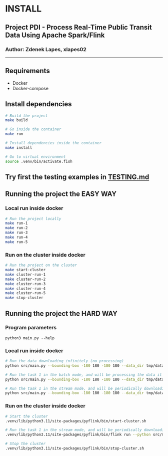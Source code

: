 # INSTALL

## Project PDI - Process Real-Time Public Transit Data Using Apache Spark/Flink

### Author: Zdenek Lapes, xlapes02

---

## Requirements

- Docker
- Docker-compose

## Install dependencies

```sh
# Build the project
make build

# Go inside the container
make run

# Install dependencies inside the container
make install

# Go to virtual environment
source .venv/bin/activate.fish
```

## Try first the testing examples in [TESTING.md](TESTING.md)

## Running the project the EASY WAY

### Local run inside docker

```sh
# Run the project locally
make run-1
make run-2
make run-3
make run-4
make run-5
```

### Run on the cluster inside docker

```sh
# Run the project on the cluster
make start-cluster
make cluster-run-1
make cluster-run-2
make cluster-run-3
make cluster-run-4
make cluster-run-5
make stop-cluster
```

## Running the project the HARD WAY

### Program parameters

```
python3 main.py --help
```

### Local run inside docker

```sh
# Run the data downloading infinitely (no processing)
python src/main.py --bounding-box -180 180 -180 180 --data_dir tmp/data/1 --output_dir tmp/results/1 --mode download --task 1

# Run the task 1 in the batch mode, and will be processing the data it found under the data_dir only once
python src/main.py --bounding-box -180 180 -180 180 --data_dir tmp/data/1 --output_dir tmp/results/1 --mode batch --task 1

# Run the task 1 in the stream mode, and will be periodically downloading and processing the data in the data_dir infinitely
python src/main.py --bounding-box -180 180 -180 180 --data_dir tmp/data/1 --output_dir tmp/results/1 --mode stream --task 1
```

### Run on the cluster inside docker

```sh
# Start the cluster
.venv/lib/python3.11/site-packages/pyflink/bin/start-cluster.sh

# Run the task 1 in the stream mode, and will be periodically downloading and processing the data in the data_dir infinitely
.venv/lib/python3.11/site-packages/pyflink/bin/flink run --python src/main.py --bounding-box -180 180 -180 180 --data_dir tmp/data/4 --output_dir tmp/results/4 --mode stream --task 1

# Stop the cluster
.venv/lib/python3.11/site-packages/pyflink/bin/stop-cluster.sh
```
